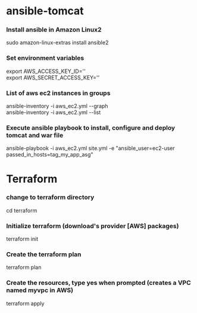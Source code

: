 # ansible-tomcat

### Install ansible in Amazon Linux2
  sudo amazon-linux-extras install ansible2

### Set environment variables
  export AWS_ACCESS_KEY_ID='<AWS ACCESS KEY>' </br>
  export AWS_SECRET_ACCESS_KEY='<AWS SECRET ACCESS KEY>'

### List of aws ec2 instances in groups
  ansible-inventory -i aws_ec2.yml --graph </br>
  ansible-inventory -i aws_ec2.yml --list

### Execute ansible playbook to install, configure and deploy tomcat and war file 
  ansible-playbook -i aws_ec2.yml site.yml -e "ansible_user=ec2-user passed_in_hosts=tag_my_app_asg"
  
# Terraform

### change to terraform directory
cd terraform
### Initialize terraform (download's provider [AWS] packages)
terraform init
 
### Create the terraform plan
terraform plan
 
### Create the resources, type yes when prompted (creates a VPC named myvpc in AWS)
terraform apply
